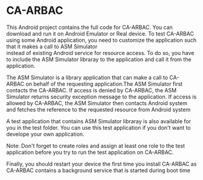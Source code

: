 # CA-ARBAC
This Android project contains the full code for CA-ARBAC. You can download and run it on Android Emulator or Real device. 
To test CA-ARBAC using some Android application, you need to customize the application such that it makes a call to ASM Simulator  
instead of existing Android service for resource access. To do so, you have to include the ASM Simulator libraray to the application and 
call it from the application.

The ASM Simulator is a library application that can make a call to CA-ARBAC on behalf of the requesting application.The ASM Simulator first contacts the CA-ARBAC. If access is denied by CA-ARBAC, the ASM Simulator returns security exception message to the application. If access is allowed by CA-ARBAC, the ASM Simulator then contacts Android system and fetches the reference to the requested resource from Android system
   
A test application that contains ASM Simulator libraray is also available for you in the test folder. You can use this test application if you don't want to develope your own application. 

Note: Don't forget to create roles and assign at least one role to the test application before you try to run the test application on CA-ARBAC. 

Finally, you should restart your device the first time you install CA-ARBAC as CA-ARBAC contains a background service that is started 
during boot time
